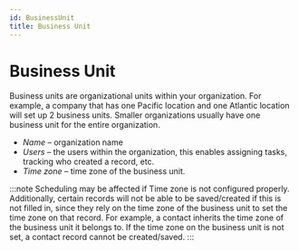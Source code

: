 ```yaml
---
id: BusinessUnit
title: Business Unit
---
```

# Business Unit

Business units are organizational units within your organization. For example, a company that has one Pacific location and one Atlantic location will set up 2 business units. Smaller organizations usually have one business unit for the entire organization.
- *Name* – organization name
- *Users* – the users within the organization, this enables assigning tasks, tracking who created a record, etc.
- *Time zone* – time zone of the business unit. 

:::note
Scheduling may be affected if Time zone is not configured properly. Additionally, certain records will not be able to be saved/created if this is not filled in, since they rely on the time zone of the business unit to set the time zone on that record. For example, a contact inherits the time zone of the business unit it belongs to. If the time zone on the business unit is not set, a contact record cannot be created/saved.
:::

